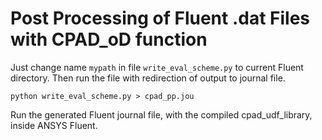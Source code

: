 # Post Processing of Fluent .dat Files with CPAD_oD function

Just change name ``mypath`` in file ``write_eval_scheme.py`` to current Fluent directory.
Then run the file with redirection of output to journal file.

```
python write_eval_scheme.py > cpad_pp.jou
```

Run the generated Fluent journal file, with the compiled cpad_udf_library, inside ANSYS Fluent.